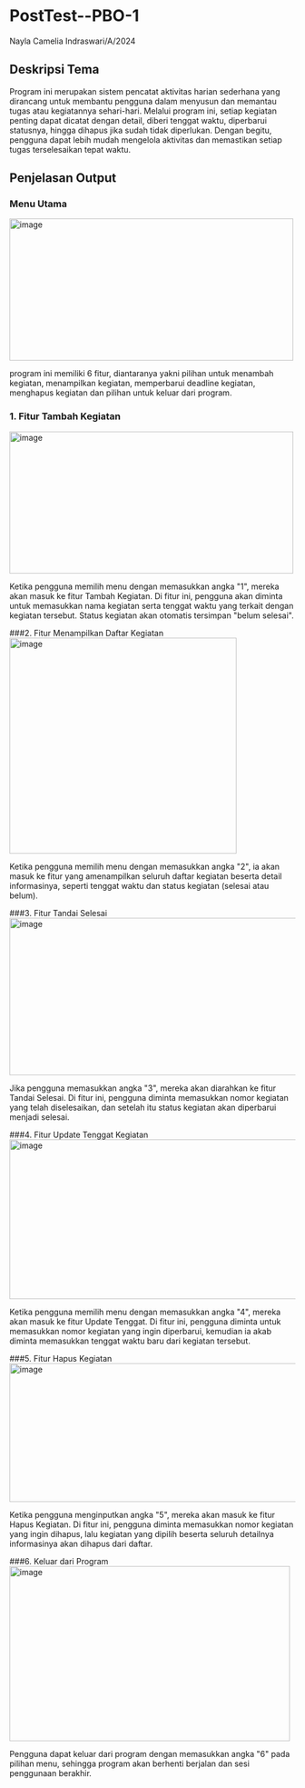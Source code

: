 # PostTest--PBO-1
Nayla Camelia Indraswari/A/2024

## Deskripsi Tema
Program ini merupakan sistem pencatat aktivitas harian sederhana yang dirancang untuk membantu pengguna dalam menyusun dan memantau tugas atau kegiatannya sehari-hari. Melalui program ini, setiap kegiatan penting dapat dicatat dengan detail, diberi tenggat waktu, diperbarui statusnya, hingga dihapus jika sudah tidak diperlukan. Dengan begitu, pengguna dapat lebih mudah mengelola aktivitas dan memastikan setiap tugas terselesaikan tepat waktu.
## Penjelasan Output
### Menu Utama

<img width="500" height="250" alt="image" src="https://github.com/user-attachments/assets/81a20764-64dc-48e1-a1ca-4b34da29a567" />

program ini memiliki 6 fitur, diantaranya yakni pilihan untuk menambah kegiatan, menampilkan kegiatan, memperbarui deadline kegiatan, menghapus kegiatan dan pilihan untuk keluar dari program.

### 1. Fitur Tambah Kegiatan
<img width="500" height="250" alt="image" src="https://github.com/user-attachments/assets/362685de-c33a-43e2-a11b-ec33aad786ea" />

Ketika pengguna memilih menu dengan memasukkan angka "1", mereka akan masuk ke fitur Tambah Kegiatan. Di fitur ini, pengguna akan diminta untuk memasukkan nama kegiatan serta tenggat waktu yang terkait dengan kegiatan tersebut. Status kegiatan akan otomatis tersimpan "belum selesai".

###2. Fitur Menampilkan Daftar Kegiatan
<img width="400" height="380" alt="image" src="https://github.com/user-attachments/assets/09c0b7bf-bf10-483a-854a-b446a887d4e3" />

Ketika pengguna memilih menu dengan memasukkan angka "2", ia akan masuk ke fitur yang amenampilkan seluruh daftar kegiatan beserta detail informasinya, seperti tenggat waktu dan status kegiatan (selesai atau belum).

###3. Fitur Tandai Selesai
<img width="589" height="277" alt="image" src="https://github.com/user-attachments/assets/9c1dcd9d-18f1-4961-91fa-0c955c70c17d" />

Jika pengguna memasukkan angka "3", mereka akan diarahkan ke fitur Tandai Selesai. Di fitur ini, pengguna diminta memasukkan nomor kegiatan yang telah diselesaikan, dan setelah itu status kegiatan akan diperbarui menjadi selesai.

###4. Fitur Update Tenggat Kegiatan
<img width="555" height="281" alt="image" src="https://github.com/user-attachments/assets/61baef3b-c996-4426-b208-a837cc202edf" />

Ketika pengguna memilih menu dengan memasukkan angka "4", mereka akan masuk ke fitur Update Tenggat. Di fitur ini, pengguna diminta untuk memasukkan nomor kegiatan yang ingin diperbarui, kemudian ia akab diminta memasukkan tenggat waktu baru dari kegiatan tersebut.

###5. Fitur Hapus Kegiatan
<img width="566" height="244" alt="image" src="https://github.com/user-attachments/assets/89eab1e9-9fb5-4245-9b92-32f3fb84cbb1" />

Ketika pengguna menginputkan angka "5", mereka akan masuk ke fitur Hapus Kegiatan. Di fitur ini, pengguna diminta memasukkan nomor kegiatan yang ingin dihapus, lalu kegiatan yang dipilih beserta seluruh detailnya informasinya akan dihapus dari daftar.

###6. Keluar dari Program
<img width="494" height="308" alt="image" src="https://github.com/user-attachments/assets/872fe895-450a-489a-940e-2bee874471b9" />

Pengguna dapat keluar dari program dengan memasukkan angka "6" pada pilihan menu, sehingga program akan berhenti berjalan dan sesi penggunaan berakhir.







